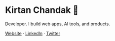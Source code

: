# Kirtan Chandak 🚀

Developer. I build web apps, AI tools, and products.

[Website](https://kirtanchandak.in) · [LinkedIn](https://www.linkedin.com/in/kirtan-chandak) · [Twitter](https://x.com/chandak_kirtan)
